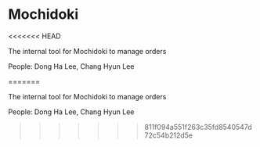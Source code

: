 # Mochidoki
<<<<<<< HEAD

The internal tool for Mochidoki to manage orders

People: Dong Ha Lee, Chang Hyun Lee

=======

The internal tool for Mochidoki to manage orders

People: Dong Ha Lee, Chang Hyun Lee
>>>>>>> 811f094a551f263c35fd8540547d72c54b212d5e


